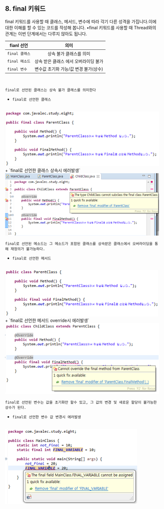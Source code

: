 ## 8. final 키워드
  final 키워드를 사용할 때 클래스, 메서드, 변수에 따라 각기 다른 성격을 가집니다.이에 대한 이해를 할 수 있는 코드를 작성해 봅니다.
  •final 키워드를 사용할 때 Thread와의 관계는 이번 단계에서는 다루지 않아도 됩니다.

  | fianl 선언 | 의미 |
  |---|:---:|
  | `final 클래스` | 상속 불가 클래스를 의미  |
  | `final 메소드` | 상속 받은 클래스 에서 오버라이딩 불가  |
  | `final 변수` | 변수값 초기화 가능/값 변경 불가(상수) |
  <br>  

  ```
  final로 선언된 클래스는 상속 불가 클래스를 의미한다
  ```
  + `final로 선언한 클래스`
  <br>
  <img src="../pictures/8/finalClass1.PNG">
  <br>
  + `final로 선언한 클래스 상속시 에러발생`
  <br>
  <img src="../pictures/8/finalClass2.PNG">
  <br>

  ```
  final로 선언된 메소드는 그 메소드가 포함된 클래스를 상속받은 클래스에서 오버라이딩을 통해 재정의가 불가능하다.
  ```
  + `final로 선언한 메서드`
  <br>
  <img src="../pictures/8/finalMethod1.PNG">
  <br>
  + `final로 선언한 메서드 override시 에러발생`
  <br>
  <img src="../pictures/8/finalMethod2.PNG">
  <br>

  ```
  final로 선언된 변수는 값을 초기화만 할수 있고, 그 값의 변경 및 새로운 할당이 불가능한 상수가 된다.
  ```
  + `final로 선언한 변수 값 변경시 에러발생`
  <br>
  <img src="../pictures/8/finalVariable1.PNG">
  <br>
